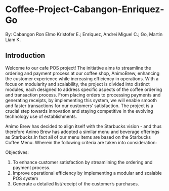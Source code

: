 # Coffee-Project-Cabangon-Enriquez-Go

By: Cabangon Ron Elmo Kristofer E.; Enriquez, Andrei Miguel C.; Go, Martin Liam K.

## Introduction

Welcome to our cafe POS project! The initiative aims to streamline the ordering and payment process at our coffee shop, AnimoBrew, enhancing the customer experience while increasing efficiency in operations. With a focus on modularity and scalability, the project is divided into distinct modules, each designed to address specific aspects of the coffee ordering and transaction process. From placing orders to processing payments and generating receipts, by implementing this system, we will enable smooth and faster transactions for our customers’ satisfaction. The project is a crucial step towards innovation and staying competitive in the evolving technology use of establishments.

	
Animo Brew has decided to align itself with the Starbucks vision - and thus therefore Animo Brew has adopted a similar menu and beverage offerings as Starbucks.In fact all of our menu items are based on the Starbucks Coffee Menu. Wherein the following criteria are taken into consideration:

Objectives:
1. To enhance customer satisfaction by streamlining the ordering and payment process. 
2. Improve operational efficiency by implementing a modular and scalable POS system
3. Generate a detailed list/receipt of the customer’s purchases.
